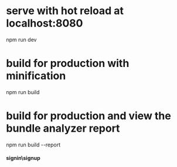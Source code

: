 # serve with hot reload at localhost:8080
npm run dev
# build for production with minification
npm run build
# build for production and view the bundle analyzer report
npm run build --report


#### signin\signup
